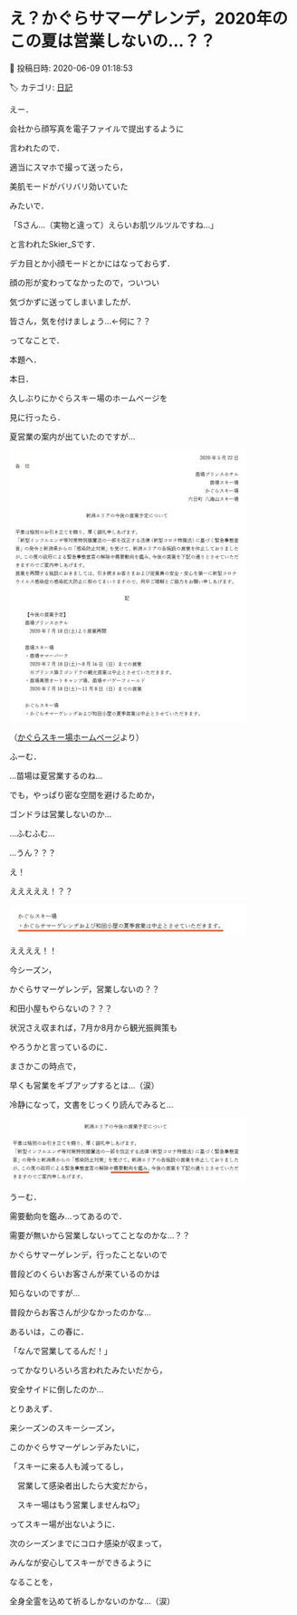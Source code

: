 # え？かぐらサマーゲレンデ，2020年のこの夏は営業しないの…？？

📅 投稿日時: 2020-06-09 01:18:53

🏷️ カテゴリ: [日記](cc4b5682fb7b8b144980957a978653fb0.md)

えー．


会社から顔写真を電子ファイルで提出するように


言われたので．





適当にスマホで撮って送ったら，


美肌モードがバリバリ効いていた


みたいで．





「Sさん…（実物と違って）えらいお肌ツルツルですね…」





と言われたSkier_Sです．





デカ目とか小顔モードとかにはなっておらず．


顔の形が変わってなかったので，ついつい


気づかずに送ってしまいましたが．


皆さん，気を付けましょう…←何に？？





ってなことで．


本題へ．





本日．


久しぶりにかぐらスキー場のホームページを


見に行ったら．


夏営業の案内が出ていたのですが…




![89c9aeebd2ecba2f4d513714e2c8937d.jpg](images/89c9aeebd2ecba2f4d513714e2c8937d.jpg)




（[かぐらスキー場ホームページ](https://www.princehotels.co.jp/file.jsp?id=315219)より）





ふーむ．


…苗場は夏営業するのね…


でも，やっぱり密な空間を避けるためか，


ゴンドラは営業しないのか…





…ふむふむ…


…うん？？？


え！


えええええ！？？




![4da6b532e904218d923be4a69f15b147.jpg](images/4da6b532e904218d923be4a69f15b147.jpg)







ええええ！！


今シーズン，


かぐらサマーゲレンデ，営業しないの？？


和田小屋もやらないの？？？


状況さえ収まれば，7月か8月から観光振興策も


やろうかと言っているのに．


まさかこの時点で，


早くも営業をギブアップするとは…（涙）





冷静になって，文書をじっくり読んでみると…




![094471748002862ee18c0a6327e4500b.jpg](images/094471748002862ee18c0a6327e4500b.jpg)







うーむ．


需要動向を鑑み…ってあるので．


需要が無いから営業しないってことなのかな…？？





かぐらサマーゲレンデ，行ったことないので


普段どのくらいお客さんが来ているのかは


知らないのですが…


普段からお客さんが少なかったのかな…





あるいは，この春に．


「なんで営業してるんだ！」


ってかなりいろいろ言われたみたいだから，


安全サイドに倒したのか…





とりあえず．


来シーズンのスキーシーズン，


このかぐらサマーゲレンデみたいに，


「スキーに来る人も減ってるし，


　営業して感染者出したら大変だから，


　スキー場はもう営業しませんね♡」


ってスキー場が出ないように．





次のシーズンまでにコロナ感染が収まって，


みんなが安心してスキーができるように


なることを，


全身全霊を込めて祈るしかないのかな…（涙）
